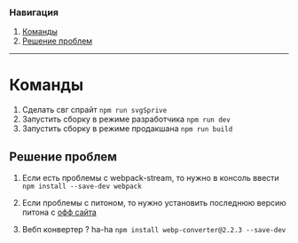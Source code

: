 ### Навигация
1. [Команды](https://github.com/Sergey250890/Gulp-2022/edit/main/README.md#%D0%BA%D0%BE%D0%BC%D0%B0%D0%BD%D0%B4%D1%8B)
2. [Решение проблем](https://github.com/Sergey250890/Gulp-2022/edit/main/README.md#%D1%80%D0%B5%D1%88%D0%B5%D0%BD%D0%B8%D0%B5-%D0%BF%D1%80%D0%BE%D0%B1%D0%BB%D0%B5%D0%BC)

____
# Команды
 1. Сделать свг спрайт ` npm run svgSprive `
 2. Запустить сборку в режиме разработчика ` npm run dev `
 3. Запустить сборку в режиме продакшана ` npm run build `

## Решение проблем
1. Если есть проблемы с webpack-stream, то нужно в консоль ввести `npm install --save-dev webpack`

2. Если проблемы с питоном, то нужно установить последнюю версию питона с [офф сайта](https://www.python.org/downloads/)

3. Вебп конвертер ? ha-ha `npm install webp-converter@2.2.3 --save-dev`


